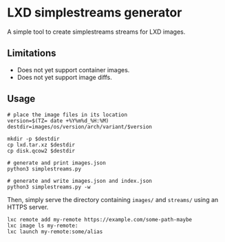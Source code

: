 # LXD simplestreams generator

A simple tool to create simplestreams streams for LXD images.


## Limitations

- Does not yet support container images.
- Does not yet support image diffs.


## Usage

```
# place the image files in its location
version=$(TZ= date +%Y%m%d_%H:%M)
destdir=images/os/version/arch/variant/$version

mkdir -p $destdir
cp lxd.tar.xz $destdir
cp disk.qcow2 $destdir

# generate and print images.json
python3 simplestreams.py

# generate and write images.json and index.json
python3 simplestreams.py -w
```

Then, simply serve the directory containing `images/` and `streams/`
using an HTTPS server.

```
lxc remote add my-remote https://example.com/some-path-maybe
lxc image ls my-remote:
lxc launch my-remote:some/alias
```

